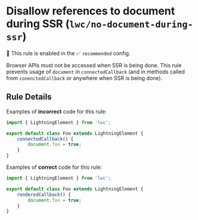 # Disallow references to document during SSR (`lwc/no-document-during-ssr`)

💼 This rule is enabled in the ✅ `recommended` config.

<!-- end auto-generated rule header -->

Browser APIs must not be accessed when SSR is being done. This rule prevents usage of `document` in `connectedCallback`
(and in methods called from `conenctedCallback` or anywhere when SSR is being done).

## Rule Details

Examples of **incorrect** code for this rule:

```js
import { LightningElement } from 'lwc';

export default class Foo extends LightningElement {
    connectedCallback() {
        document.foo = true;
    }
}
```

Examples of **correct** code for this rule:

```js
import { LightningElement } from 'lwc';

export default class Foo extends LightningElement {
    renderedCallback() {
        document.foo = true;
    }
}
```
